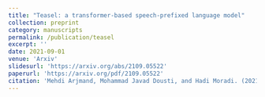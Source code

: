 ```yaml
---
title: "Teasel: a transformer-based speech-prefixed language model"
collection: preprint
category: manuscripts
permalink: /publication/teasel
excerpt: ''
date: 2021-09-01
venue: 'Arxiv'
slidesurl: 'https://arxiv.org/abs/2109.05522'
paperurl: 'https://arxiv.org/pdf/2109.05522'
citation: 'Mehdi Arjmand, Mohammad Javad Dousti, and Hadi Moradi. (2021). &quot;TEASEL: A Transformer-Based Speech-Prefixed Language Model.&quot; <i>arXiv</i>. cs.CL, arXiv:2109.05522.'
---
```

